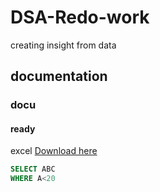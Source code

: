 # DSA-Redo-work
creating insight from data
## documentation
### docu
#### ready

excel [Download here](httts.www.com)

``` SQL
SELECT ABC
WHERE A<20

```
